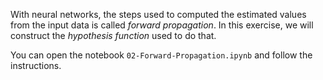 With neural networks, the steps  used to computed the estimated values from the input data is called *forward propagation*. In this exercise, we will construct the *hypothesis function* used to do that.

You can open the notebook `02-Forward-Propagation.ipynb` and follow the instructions.
